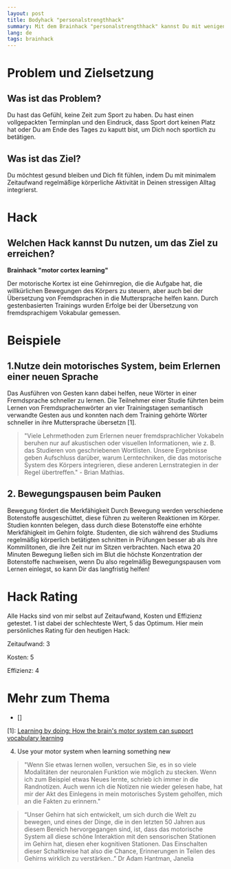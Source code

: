 ```yaml
---
layout: post
title: Bodyhack "personalstrengthhack"
summary: Mit dem Brainhack "personalstrengthhack" kannst Du mit wenigen Minuten Training pro Tag Deine Durchblutung steigern, langfristig Muskeln aufbauen und den Gefahren des langen Sitzens vorbeugen.
lang: de
tags: brainhack
---
```


# Problem und Zielsetzung

## Was ist das Problem?
Du hast das Gefühl, keine Zeit zum Sport zu haben. Du hast einen vollgepackten Terminplan und den Eindruck, dass Sport dort keinen Platz hat oder Du am Ende des Tages zu kaputt bist, um Dich noch sportlich zu betätigen.

## Was ist das Ziel?
Du möchtest gesund bleiben und Dich fit fühlen, indem Du mit minimalem Zeitaufwand regelmäßige körperliche Aktivität in Deinen stressigen Alltag integrierst.

# Hack

## Welchen Hack kannst Du nutzen, um das Ziel zu erreichen?
**Brainhack "motor cortex learning"**

Der motorische Kortex ist eine Gehirnregion, die die Aufgabe hat, die willkürlichen Bewegungen des Körpers zu steuern, aber auch bei der Übersetzung von Fremdsprachen in die Muttersprache helfen kann.
Durch gestenbasierten Trainings wurden Erfolge bei der Übersetzung von fremdsprachigem Vokabular gemessen.

# Beispiele

## 1.Nutze dein motorisches System, beim Erlernen einer neuen Sprache
Das Ausführen von Gesten kann dabei helfen, neue Wörter in einer Fremdsprache schneller zu lernen. Die Teilnehmer einer Studie führten beim Lernen von Fremdsprachenwörter  an vier Trainingstagen semantisch verwandte Gesten aus und konnten nach dem Training gehörte Wörter schneller in ihre Muttersprache übersetzn [1].

> "Viele Lehrmethoden zum Erlernen neuer fremdsprachlicher Vokabeln beruhen nur auf akustischen oder visuellen Informationen, wie z. B. das Studieren von geschriebenen Wortlisten. Unsere Ergebnisse geben Aufschluss darüber, warum Lerntechniken, die das motorische System des Körpers integrieren, diese anderen Lernstrategien in der Regel übertreffen." - Brian Mathias. 

## 2. Bewegungspausen beim Pauken  
Bewegung fördert die Merkfähigkeit
Durch Bewegung werden verschiedene Botenstoffe ausgeschüttet, diese führen zu weiteren Reaktionen im Körper.
Studien konnten belegen, dass durch diese Botenstoffe eine erhöhte Merkfähigkeit im Gehirn folgte.
Studenten, die sich während des Studiums regelmäßig körperlich betätigten schnitten in Prüfungen besser ab als ihre Kommilitonen, die ihre Zeit nur im Sitzen verbrachten.
Nach etwa 20 Minuten Bewegung ließen sich im Blut die höchste Konzentration der Botenstoffe nachweisen, wenn Du also  regelmäßig Bewegungspausen vom Lernen einlegst, so kann Dir das langfristig helfen!

# Hack Rating
Alle Hacks sind von mir selbst auf Zeitaufwand, Kosten und Effizienz getestet. 1 ist dabei der schlechteste Wert, 5 das Optimum. Hier mein persönliches Rating für den heutigen Hack:

Zeitaufwand: 3

Kosten: 5

Effizienz: 4

# Mehr zum Thema
- []

[1]: [Learning by doing: How the brain's motor system can support vocabulary learning](https://www.sciencedaily.com/releases/2021/09/210909123911.htm)

4. Use your motor system when learning something new

> "Wenn Sie etwas lernen wollen, versuchen Sie, es in so viele Modalitäten der neuronalen Funktion wie möglich zu stecken. Wenn ich zum Beispiel etwas Neues lernte, schrieb ich immer in die Randnotizen. Auch wenn ich die Notizen nie wieder gelesen habe, hat mir der Akt des Einlegens in mein motorisches System geholfen, mich an die Fakten zu erinnern."

> “Unser Gehirn hat sich entwickelt, um sich durch die Welt zu bewegen, und eines der Dinge, die in den letzten 50 Jahren aus diesem Bereich hervorgegangen sind, ist, dass das motorische System all diese schöne Interaktion mit den sensorischen Stationen im Gehirn hat, diesen eher kognitiven Stationen. Das Einschalten dieser Schaltkreise hat also die Chance, Erinnerungen in Teilen des Gehirns wirklich zu verstärken..” Dr Adam Hantman, Janelia
